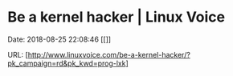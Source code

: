 # Be a kernel hacker | Linux Voice

Date: 2018-08-25 22:08:46
[[]]

URL: [http://www.linuxvoice.com/be-a-kernel-hacker/?pk_campaign=rd&pk_kwd=prog-lxk]
